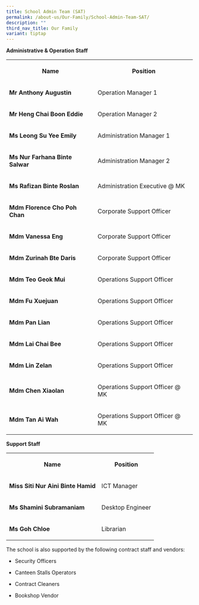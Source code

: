 ```yaml
---
title: School Admin Team (SAT)
permalink: /about-us/Our-Family/School-Admin-Team-SAT/
description: ""
third_nav_title: Our Family
variant: tiptap
---
```

<p><strong>Administrative &amp; Operation Staff</strong>
</p>
<table style="minWidth: 50px">
<colgroup>
<col>
<col>
</colgroup>
<tbody>
<tr>
<th rowspan="1" colspan="1">
<p>Name</p>
</th>
<th rowspan="1" colspan="1">
<p>Position</p>
</th>
</tr>
<tr>
<td rowspan="1" colspan="1">
<p><strong>Mr Anthony Augustin</strong>
</p>
</td>
<td rowspan="1" colspan="1">
<p>Operation Manager 1</p>
</td>
</tr>
<tr>
<td rowspan="1" colspan="1">
<p><strong>Mr Heng Chai Boon Eddie</strong>
</p>
</td>
<td rowspan="1" colspan="1">
<p>Operation Manager 2</p>
</td>
</tr>
<tr>
<td rowspan="1" colspan="1">
<p><strong>Ms Leong Su Yee Emily</strong>
</p>
</td>
<td rowspan="1" colspan="1">
<p>Administration Manager 1</p>
</td>
</tr>
<tr>
<td rowspan="1" colspan="1">
<p><strong>Ms Nur Farhana Binte Salwar</strong>
</p>
</td>
<td rowspan="1" colspan="1">
<p>Administration Manager 2</p>
</td>
</tr>
<tr>
<td rowspan="1" colspan="1">
<p><strong>Ms Rafizan Binte Roslan</strong>
</p>
</td>
<td rowspan="1" colspan="1">
<p>Administration Executive @ MK</p>
</td>
</tr>
<tr>
<td rowspan="1" colspan="1">
<p><strong>Mdm Florence Cho Poh Chan</strong>
</p>
</td>
<td rowspan="1" colspan="1">
<p>Corporate Support Officer</p>
</td>
</tr>
<tr>
<td rowspan="1" colspan="1">
<p><strong>Mdm Vanessa Eng</strong>
</p>
</td>
<td rowspan="1" colspan="1">
<p>Corporate Support Officer</p>
</td>
</tr>
<tr>
<td rowspan="1" colspan="1">
<p><strong>Mdm Zurinah Bte Daris</strong>
</p>
</td>
<td rowspan="1" colspan="1">
<p>Corporate Support Officer</p>
</td>
</tr>
<tr>
<td rowspan="1" colspan="1">
<p><strong>Mdm Teo Geok Mui</strong>
</p>
</td>
<td rowspan="1" colspan="1">
<p>Operations Support Officer</p>
</td>
</tr>
<tr>
<td rowspan="1" colspan="1">
<p><strong>Mdm Fu Xuejuan</strong>
</p>
</td>
<td rowspan="1" colspan="1">
<p>Operations Support Officer</p>
</td>
</tr>
<tr>
<td rowspan="1" colspan="1">
<p><strong>Mdm Pan Lian</strong>
</p>
</td>
<td rowspan="1" colspan="1">
<p>Operations Support Officer</p>
</td>
</tr>
<tr>
<td rowspan="1" colspan="1">
<p><strong>Mdm Lai Chai Bee</strong>
</p>
</td>
<td rowspan="1" colspan="1">
<p>Operations Support Officer</p>
</td>
</tr>
<tr>
<td rowspan="1" colspan="1">
<p><strong>Mdm Lin Zelan</strong>
</p>
</td>
<td rowspan="1" colspan="1">
<p>Operations Support Officer</p>
</td>
</tr>
<tr>
<td rowspan="1" colspan="1">
<p><strong>Mdm Chen Xiaolan</strong>
</p>
</td>
<td rowspan="1" colspan="1">
<p>Operations Support Officer @ MK</p>
</td>
</tr>
<tr>
<td rowspan="1" colspan="1">
<p><strong>Mdm Tan Ai Wah</strong>
</p>
</td>
<td rowspan="1" colspan="1">
<p>Operations Support Officer @ MK</p>
</td>
</tr>
</tbody>
</table>
<p><strong>Support Staff</strong>
</p>
<table style="minWidth: 50px">
<colgroup>
<col>
<col>
</colgroup>
<tbody>
<tr>
<th rowspan="1" colspan="1">
<p>Name</p>
</th>
<th rowspan="1" colspan="1">
<p>Position</p>
</th>
</tr>
<tr>
<td rowspan="1" colspan="1">
<p><strong>Miss Siti Nur Aini Binte Hamid</strong>
</p>
</td>
<td rowspan="1" colspan="1">
<p>ICT Manager</p>
</td>
</tr>
<tr>
<td rowspan="1" colspan="1">
<p><strong>Ms Shamini Subramaniam</strong>
</p>
</td>
<td rowspan="1" colspan="1">
<p>Desktop Engineer</p>
</td>
</tr>
<tr>
<td rowspan="1" colspan="1">
<p><strong>Ms&nbsp;Goh Chloe</strong>
</p>
</td>
<td rowspan="1" colspan="1">
<p>Librarian</p>
</td>
</tr>
</tbody>
</table>
<p>The school is also supported by the following contract staff and vendors:</p>
<ul data-tight="true" class="tight">
<li>
<p>Security Officers</p>
</li>
<li>
<p>Canteen Stalls Operators</p>
</li>
<li>
<p>Contract Cleaners</p>
</li>
<li>
<p>Bookshop Vendor</p>
</li>
</ul>
<p></p>